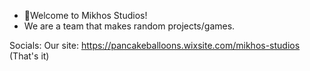 - 👋Welcome to Mikhos Studios!
- We are a team that makes random projects/games.

Socials:
Our site: https://pancakeballoons.wixsite.com/mikhos-studios
(That's it)

<!---
Our current project we are working on is... Command Bar V2.1! Hang tight, it'll be finished soon.
--->
